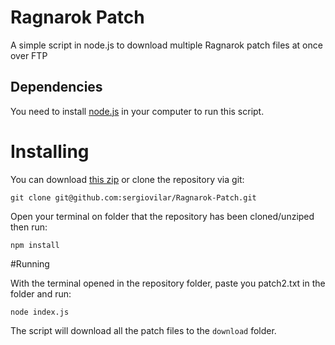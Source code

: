 Ragnarok Patch
==============

A simple script in node.js to download multiple Ragnarok patch files at once over FTP

## Dependencies

You need to install [node.js](http://nodejs.org/) in your computer to run this script.

# Installing

You can download [this zip](https://github.com/sergiovilar/Ragnarok-Patch/archive/master.zip) or clone the repository via git:

	git clone git@github.com:sergiovilar/Ragnarok-Patch.git

Open your terminal on folder that the repository has been cloned/unziped then run:
	
	npm install

#Running

With the terminal opened in the repository folder, paste you patch2.txt in the folder and run:
	
	node index.js

The script will download all the patch files to the `download` folder.
